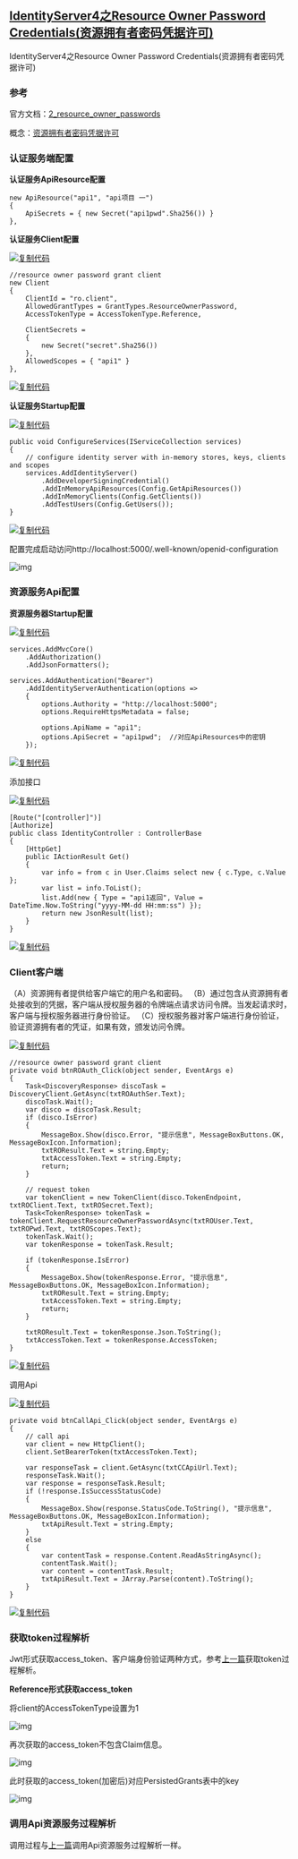 ## 			[IdentityServer4之Resource Owner Password Credentials(资源拥有者密码凭据许可)](https://www.cnblogs.com/ddrsql/p/7909199.html)



  IdentityServer4之Resource Owner Password Credentials(资源拥有者密码凭据许可)

### **参考**

官方文档：[2_resource_owner_passwords](http://docs.identityserver.io/en/release/quickstarts/2_resource_owner_passwords.html)

概念：[资源拥有者密码凭据许可](http://www.cnblogs.com/ddrsql/p/7789064.html#PasswordCredentials)

 

### **认证服务端配置**

**认证服务ApiResource配置**

```
new ApiResource("api1", "api项目 一")
{
    ApiSecrets = { new Secret("api1pwd".Sha256()) }
},
```

**认证服务Client配置**

[![复制代码](assets/copycode-1562387747935.gif)](javascript:void(0);)

```
//resource owner password grant client
new Client
{
    ClientId = "ro.client",
    AllowedGrantTypes = GrantTypes.ResourceOwnerPassword,
    AccessTokenType = AccessTokenType.Reference,

    ClientSecrets =
    {
        new Secret("secret".Sha256())
    },
    AllowedScopes = { "api1" }
},
```

[![复制代码](https://common.cnblogs.com/images/copycode.gif)](javascript:void(0);)

**认证服务Startup配置**

[![复制代码](https://common.cnblogs.com/images/copycode.gif)](javascript:void(0);)

```
public void ConfigureServices(IServiceCollection services)
{
    // configure identity server with in-memory stores, keys, clients and scopes
    services.AddIdentityServer()
        .AddDeveloperSigningCredential()
        .AddInMemoryApiResources(Config.GetApiResources())
        .AddInMemoryClients(Config.GetClients())
        .AddTestUsers(Config.GetUsers());
}
```

[![复制代码](https://common.cnblogs.com/images/copycode.gif)](javascript:void(0);)

 

配置完成启动访问http://localhost:5000/.well-known/openid-configuration

![img](assets/355798-20171123175533711-889360263-1562387747976.png)

 

### 资源服务Api配置

**资源服务器Startup配置**

[![复制代码](https://common.cnblogs.com/images/copycode.gif)](javascript:void(0);)

```
services.AddMvcCore()
    .AddAuthorization()
    .AddJsonFormatters();

services.AddAuthentication("Bearer")
    .AddIdentityServerAuthentication(options =>
    {
        options.Authority = "http://localhost:5000";
        options.RequireHttpsMetadata = false;

        options.ApiName = "api1";  
        options.ApiSecret = "api1pwd";  //对应ApiResources中的密钥
    });
```

[![复制代码](https://common.cnblogs.com/images/copycode.gif)](javascript:void(0);)

添加接口

[![复制代码](https://common.cnblogs.com/images/copycode.gif)](javascript:void(0);)

```
[Route("[controller]")]
[Authorize]
public class IdentityController : ControllerBase
{
    [HttpGet]
    public IActionResult Get()
    {
        var info = from c in User.Claims select new { c.Type, c.Value };
        var list = info.ToList();
        list.Add(new { Type = "api1返回", Value = DateTime.Now.ToString("yyyy-MM-dd HH:mm:ss") });
        return new JsonResult(list);
    }
}
```

[![复制代码](https://common.cnblogs.com/images/copycode.gif)](javascript:void(0);)

### Client客户端

（A）资源拥有者提供给客户端它的用户名和密码。
 （B）通过包含从资源拥有者处接收到的凭据，客户端从授权服务器的令牌端点请求访问令牌。当发起请求时，客户端与授权服务器进行身份验证。
 （C）授权服务器对客户端进行身份验证，验证资源拥有者的凭证，如果有效，颁发访问令牌。

[![复制代码](https://common.cnblogs.com/images/copycode.gif)](javascript:void(0);)

```
//resource owner password grant client
private void btnROAuth_Click(object sender, EventArgs e)
{
    Task<DiscoveryResponse> discoTask = DiscoveryClient.GetAsync(txtROAuthSer.Text);
    discoTask.Wait();
    var disco = discoTask.Result;
    if (disco.IsError)
    {
        MessageBox.Show(disco.Error, "提示信息", MessageBoxButtons.OK, MessageBoxIcon.Information);
        txtROResult.Text = string.Empty;
        txtAccessToken.Text = string.Empty;
        return;
    }

    // request token
    var tokenClient = new TokenClient(disco.TokenEndpoint, txtROClient.Text, txtROSecret.Text);
    Task<TokenResponse> tokenTask = tokenClient.RequestResourceOwnerPasswordAsync(txtROUser.Text, txtROPwd.Text, txtROScopes.Text);
    tokenTask.Wait();
    var tokenResponse = tokenTask.Result;

    if (tokenResponse.IsError)
    {
        MessageBox.Show(tokenResponse.Error, "提示信息", MessageBoxButtons.OK, MessageBoxIcon.Information);
        txtROResult.Text = string.Empty;
        txtAccessToken.Text = string.Empty;
        return;
    }

    txtROResult.Text = tokenResponse.Json.ToString();
    txtAccessToken.Text = tokenResponse.AccessToken;
}
```

[![复制代码](https://common.cnblogs.com/images/copycode.gif)](javascript:void(0);)

调用Api

[![复制代码](https://common.cnblogs.com/images/copycode.gif)](javascript:void(0);)

```
private void btnCallApi_Click(object sender, EventArgs e)
{
    // call api
    var client = new HttpClient();
    client.SetBearerToken(txtAccessToken.Text);

    var responseTask = client.GetAsync(txtCCApiUrl.Text);
    responseTask.Wait();
    var response = responseTask.Result;
    if (!response.IsSuccessStatusCode)
    {
        MessageBox.Show(response.StatusCode.ToString(), "提示信息", MessageBoxButtons.OK, MessageBoxIcon.Information);
        txtApiResult.Text = string.Empty;
    }
    else
    {
        var contentTask = response.Content.ReadAsStringAsync();
        contentTask.Wait();
        var content = contentTask.Result;
        txtApiResult.Text = JArray.Parse(content).ToString();
    }
}
```

[![复制代码](https://common.cnblogs.com/images/copycode.gif)](javascript:void(0);)

 

### 获取token过程解析

Jwt形式获取access_token、客户端身份验证两种方式，参考[上一篇](http://www.cnblogs.com/ddrsql/p/7887083.html)获取token过程解析。

**Reference形式获取access_token**

将client的AccessTokenType设置为1

![img](assets/355798-20171123224917281-1499529683-1562387748184.png)

再次获取的access_token不包含Claim信息。

![img](assets/355798-20171128122418315-234129749.png)

 

此时获取的access_token(加密后)对应PersistedGrants表中的key

![img](assets/355798-20171128122553690-2006906517.png)

 

### 调用Api资源服务过程解析

 调用过程与[上一篇](http://www.cnblogs.com/ddrsql/p/7887083.html)调用Api资源服务过程解析一样。